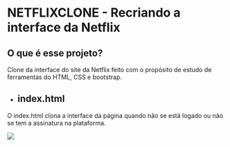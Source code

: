 # NETFLIXCLONE - Recriando a interface da Netflix
## O que é esse projeto?
Clone da interface do site da Netflix feito com o propósito de estudo de ferramentas do HTML, CSS e bootstrap.
 
- ## index.html
 O index.html clona a interface da página quando não se está logado ou não se tem a assinatura na plataforma.  

![](gif1.gif)